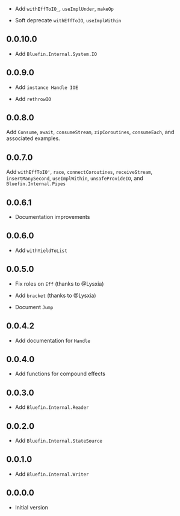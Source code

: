 * Add `withEffToIO_`, `useImplUnder`, `makeOp`

* Soft deprecate `withEffToIO`, `useImplWithin`

## 0.0.10.0

* Add `Bluefin.Internal.System.IO`

## 0.0.9.0

* Add `instance Handle IOE`

* Add `rethrowIO`

## 0.0.8.0

Add `Consume`, `await`, `consumeStream`, `zipCoroutines`,
`consumeEach`, and associated examples.

## 0.0.7.0

Add `withEffToIO'`, `race`, `connectCoroutines`, `receiveStream`,
`insertManySecond`, `useImplWithin`, `unsafeProvideIO`, and
`Bluefin.Internal.Pipes`

## 0.0.6.1

* Documentation improvements

## 0.0.6.0

* Add `withYieldToList`

## 0.0.5.0

* Fix roles on `Eff` (thanks to @Lysxia)

* Add `bracket` (thanks to @Lysxia)

* Document `Jump`

## 0.0.4.2

* Add documentation for `Handle`

## 0.0.4.0

* Add functions for compound effects

## 0.0.3.0

* Add `Bluefin.Internal.Reader`

## 0.0.2.0

* Add `Bluefin.Internal.StateSource`

## 0.0.1.0

* Add `Bluefin.Internal.Writer`

## 0.0.0.0

* Initial version
